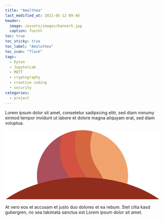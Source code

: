 ```yaml
---
title: "Amalthea"
last_modified_at: 2021-05-12 09:40
header:
  image: /assets/images/banner5.jpg
  caption: fuschl
toc: true
toc_sticky: true
toc_label: "Amalathea"
toc_icon: "flask"
tags:
  - Pyton
  - JupyterLab
  - MQTT
  - cryptography
  - creative coding
  - security
categories:
  - project
---
```


Lorem ipsum dolor sit amet, consetetur sadipscing elitr, sed diam nonumy eirmod tempor invidunt ut labore et dolore magna aliquyam erat, sed diam voluptua.

![amalthea logo](https://github.com/bmedicke/amalthea/raw/main/samples/amalthea-logo.png)

At vero eos et accusam et justo duo dolores et ea rebum. Stet clita kasd gubergren, no sea takimata sanctus est Lorem ipsum dolor sit amet.

